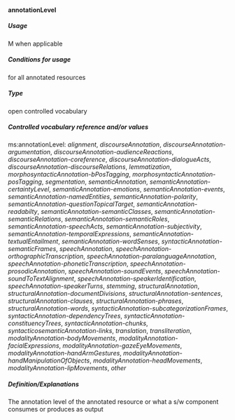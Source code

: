 #### annotationLevel
##### Usage
M when applicable
##### Conditions for usage
for all annotated resources
##### Type
open controlled vocabulary
##### Controlled vocabulary reference and/or values
ms:annotationLevel: _alignment_, _discourseAnnotation_, _discourseAnnotation-argumentation_, _discourseAnnotation-audienceReactions_, _discourseAnnotation-coreference_, _discourseAnnotation-dialogueActs_, _discourseAnnotation-discourseRelations_, _lemmatization_, _morphosyntacticAnnotation-bPosTagging_, _morphosyntacticAnnotation-posTagging_, _segmentation_, _semanticAnnotation_, _semanticAnnotation-certaintyLevel_, _semanticAnnotation-emotions_, _semanticAnnotation-events_, _semanticAnnotation-namedEntities_, _semanticAnnotation-polarity_, _semanticAnnotation-questionTopicalTarget_, _semanticAnnotation-readabilty_, _semanticAnnotation-semanticClasses_, _semanticAnnotation-semanticRelations_, _semanticAnnotation-semanticRoles_, _semanticAnnotation-speechActs_, _semanticAnnotation-subjectivity_, _semanticAnnotation-temporalExpressions_, _semanticAnnotation-textualEntailment_, _semanticAnnotation-wordSenses_, _syntacticAnnotation-semanticFrames_, _speechAnnotation_, _speechAnnotation-orthographicTranscription_, _speechAnnotation-paralanguageAnnotation_, _speechAnnotation-phoneticTranscription_, _speechAnnotation-prosodicAnnotation_, _speechAnnotation-soundEvents_, _speechAnnotation-soundToTextAlignment_, _speechAnnotation-speakerIdentification_, _speechAnnotation-speakerTurns_, _stemming_, _structuralAnnotation_, _structuralAnnotation-documentDivisions_, _structuralAnnotation-sentences_, _structuralAnnotation-clauses_, _structuralAnnotation-phrases_, _structuralAnnotation-words_, _syntacticAnnotation-subcategorizationFrames_, _syntacticAnnotation-dependencyTrees_, _syntacticAnnotation-constituencyTrees_, _syntacticAnnotation-chunks_, _syntacticosemanticAnnotation-links_, _translation_, _transliteration_, _modalityAnnotation-bodyMovements_, _modalityAnnotation-facialExpressions_, _modalityAnnotation-gazeEyeMovements_, _modalityAnnotation-handArmGestures_, _modalityAnnotation-handManipulationOfObjects_, _modalityAnnotation-headMovements_, _modalityAnnotation-lipMovements_, _other_
##### Definition/Explanations
The annotation level of the annotated resource or what a s/w component consumes or produces as output
